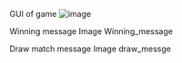 GUI of game
![image](https://user-images.githubusercontent.com/87594931/156438312-eec2df39-d825-4770-aa6f-4429e165231e.png)

Winning message Image
Winning_message

Draw match message Image
draw_messge

